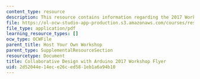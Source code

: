 ```yaml
---
content_type: resource
description: This resource contains information regarding the 2017 Workshop Flyer.
file: https://ol-ocw-studio-app-production.s3.amazonaws.com/courses/res-3-002-collaborative-design-and-creative-expression-with-arduino-microcontrollers-january-iap-2017/2d52044e14ece26ced581eb1a6a94b10_MITRES_3_002IAP17_Flyer_17.pdf
file_type: application/pdf
learning_resource_types: []
ocw_type: OCWFile
parent_title: Host Your Own Workshop
parent_type: SupplementalResourceSection
resourcetype: Document
title: Collaborative Design with Arduino 2017 Workshop Flyer
uid: 2d52044e-14ec-e26c-ed58-1eb1a6a94b10
---
```

